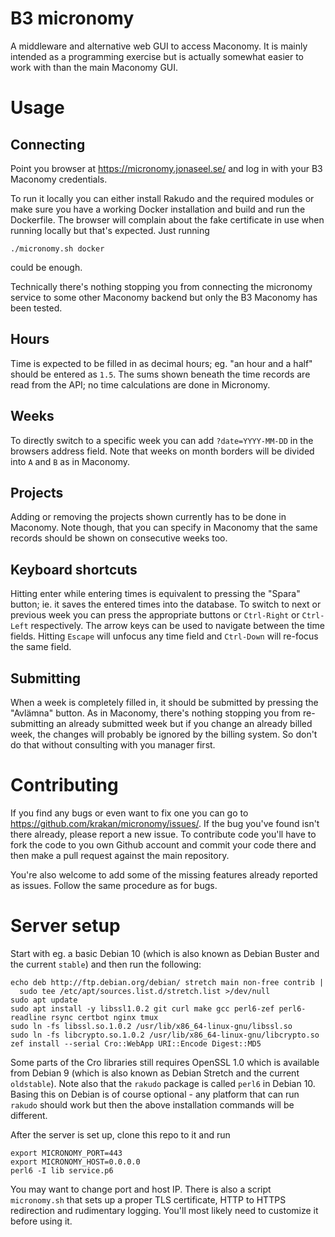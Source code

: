 # B3 micronomy

A middleware and alternative web GUI to access Maconomy. It is mainly
intended as a programming exercise but is actually somewhat easier to
work with than the main Maconomy GUI.

# Usage

## Connecting

Point you browser at https://micronomy.jonaseel.se/ and log in with
your B3 Maconomy credentials.

To run it locally you can either install Rakudo and the required
modules or make sure you have a working Docker installation and build
and run the Dockerfile. The browser will complain about the fake
certificate in use when running locally but that's expected. Just
running

```
./micronomy.sh docker
```

could be enough.


Technically there's nothing stopping you from connecting the micronomy
service to some other Maconomy backend but only the B3 Maconomy has
been tested.

## Hours

Time is expected to be filled in as decimal hours; eg. "an hour and a
half" should be entered as `1.5`. The sums shown beneath the time
records are read from the API; no time calculations are done in
Micronomy.

## Weeks

To directly switch to a specific week you can add `?date=YYYY-MM-DD`
in the browsers address field. Note that weeks on month borders will
be divided into `A` and `B` as in Maconomy.

## Projects

Adding or removing the projects shown currently has to be done in
Maconomy. Note though, that you can specify in Maconomy that the same
records should be shown on consecutive weeks too.

## Keyboard shortcuts

Hitting enter while entering times is equivalent to pressing the
"Spara" button; ie. it saves the entered times into the database. To
switch to next or previous week you can press the appropriate buttons
or `Ctrl-Right` or `Ctrl-Left` respectively. The arrow keys can be
used to navigate between the time fields. Hitting `Escape` will
unfocus any time field and `Ctrl-Down` will re-focus the same field.

## Submitting

When a week is completely filled in, it should be submitted by
pressing the "Avlämna" button. As in Maconomy, there's nothing
stopping you from re-submitting an already submitted week but if you
change an already billed week, the changes will probably be ignored by
the billing system. So don't do that without consulting with you
manager first.

# Contributing

If you find any bugs or even want to fix one you can go to
https://github.com/krakan/micronomy/issues/. If the bug you've found
isn't there already, please report a new issue. To contribute code
you'll have to fork the code to you own Github account and commit your
code there and then make a pull request against the main repository.

You're also welcome to add some of the missing features already
reported as issues. Follow the same procedure as for bugs.

# Server setup

Start with eg. a basic Debian 10 (which is also known as Debian Buster
and the current `stable`) and then run the following:

```
echo deb http://ftp.debian.org/debian/ stretch main non-free contrib |
  sudo tee /etc/apt/sources.list.d/stretch.list >/dev/null
sudo apt update
sudo apt install -y libssl1.0.2 git curl make gcc perl6-zef perl6-readline rsync certbot nginx tmux
sudo ln -fs libssl.so.1.0.2 /usr/lib/x86_64-linux-gnu/libssl.so
sudo ln -fs libcrypto.so.1.0.2 /usr/lib/x86_64-linux-gnu/libcrypto.so
zef install --serial Cro::WebApp URI::Encode Digest::MD5
```

Some parts of the Cro libraries still requires OpenSSL 1.0 which is
available from Debian 9 (which is also known as Debian Stretch and the
current `oldstable`). Note also that the `rakudo` package is called
`perl6` in Debian 10. Basing this on Debian is of course optional -
any platform that can run `rakudo` should work but then the above
installation commands will be different.

After the server is set up, clone this repo to it and run

```
export MICRONOMY_PORT=443
export MICRONOMY_HOST=0.0.0.0
perl6 -I lib service.p6
```

You may want to change port and host IP. There is also a script
`micronomy.sh` that sets up a proper TLS certificate, HTTP to HTTPS
redirection and rudimentary logging. You'll most likely need to
customize it before using it.
